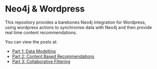 # Neo4j & Wordpress

This repository provides a barebones Neo4j integration for Wordpress, using wordpress actions to synchronise data with
Neo4j and then provide real time content recommendations.

You can view the posts at:

* [Part 1: Data Modelling](http://www.adamcowley.co.uk/neo4j/wordpress-recommendations-neo4j-part-1-data-modelling/)
* [Part 2: Content Based Recommendations](http://www.adamcowley.co.uk/neo4j/wordpress-recommendations-with-neo4j-part-2-content-based/)
* [Part 3: Collaborative Filtering](http://www.adamcowley.co.uk/neo4j/wordpress-recommendations-neo4j-part-3-collaborative-filtering)

